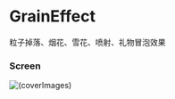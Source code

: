 # GrainEffect
粒子掉落、烟花、雪花、喷射、礼物冒泡效果

### Screen
![(coverImages)](http://github.com/enamor/GrainEffect/blob/master/coverImages/cover.gif)
